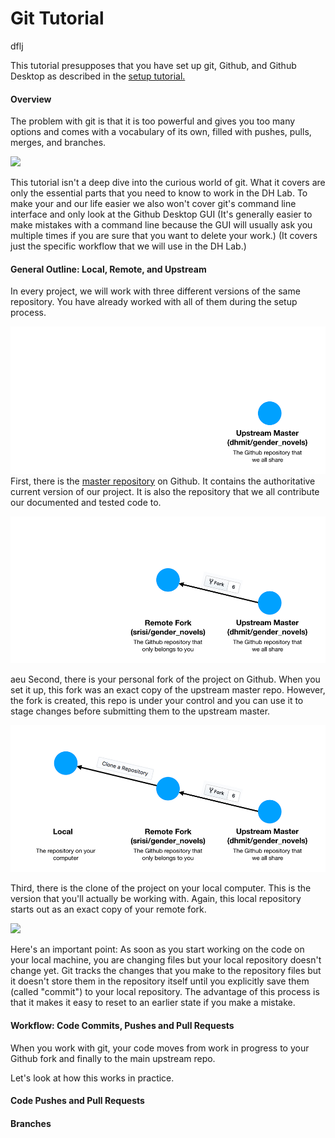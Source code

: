 # Git Tutorial

dflj

This tutorial presupposes that you have set up git, Github, and Github
Desktop as described in the
[setup tutorial.](https://github.com/dhmit/gender_novels/blob/devbranch/tutorials/setup.md)

#### Overview

The problem with git is that it is too powerful and gives you too many options
and comes with a vocabulary of its own, filled with pushes, pulls, merges, and
branches.

![](https://imgs.xkcd.com/comics/git.png)

This tutorial isn't a deep dive into the curious world of git. What it covers
are only the essential parts that you need to know to work in the DH Lab. To
make your and our life easier we also won't cover git's command line interface
and only look at the Github Desktop GUI (It's generally easier to make mistakes
with a command line because the GUI will usually ask you multiple times if
you are sure that you want to delete your work.)
(It covers just the specific workflow that we will use in the DH Lab.)


#### General Outline: Local, Remote, and Upstream

In every project, we will work with three different versions of the same
repository. You have already worked with all of them during the setup process.

![](images/git_init_1.png)
First, there is the
[master repository](https://github.com/dhmit/gender_novels)
on Github. It contains the authoritative current version of our project. It is
also the repository that we all contribute our documented and tested code to.

![](images/git_init_2.png)

aeu
Second, there is your personal fork of the project on Github. When you set it
up, this fork was an exact copy of the upstream master repo. However, the fork
is created, this repo is under your control and you can use it to stage changes
before submitting them to the upstream master.

![](images/git_init_3.png)

Third, there is the clone of the project on your local computer. This is the
version that you'll actually be working with. Again, this local repository
starts out as an exact copy of your remote fork.

![](images/git_init_4.png)

Here's an important point: As soon as you start working on the code on your
local machine, you are changing files but your local repository doesn't change
yet. Git tracks the changes that you make to the repository files but it
doesn't store them in the repository itself until you explicitly save them
(called "commit") to your local repository. The advantage of this process is
that it makes it easy to reset to an earlier state if you make a mistake.

#### Workflow: Code Commits, Pushes and Pull Requests
When you work with git, your code moves from work in progress to your
Github fork and finally to the main upstream repo.

Let's look at how this works in practice.

#### Code Pushes and Pull Requests


#### Branches
